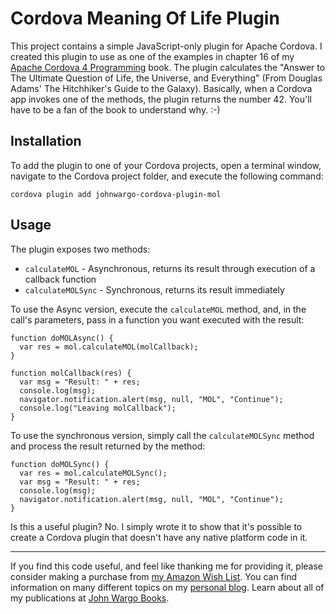 # Cordova Meaning Of Life Plugin

This project contains a simple JavaScript-only plugin for Apache Cordova. I created this plugin to use as one of the examples in chapter 16 of my [Apache Cordova 4 Programming](http://cordova4programming.com/) book. The plugin calculates the "Answer to The Ultimate Question of Life, the Universe, and Everything" (From Douglas Adams' The Hitchhiker's Guide to the Galaxy). Basically, when a Cordova app invokes one of the methods, the plugin returns the number 42. You'll have to be a fan of the book to understand why. :-)

## Installation

To add the plugin to one of your Cordova projects, open a terminal window, navigate to the Cordova project folder, and execute the following command:

	cordova plugin add johnwargo-cordova-plugin-mol

## Usage

The plugin exposes two methods:

+	`calculateMOL` - Asynchronous, returns its result through execution of a callback function
+	`calculateMOLSync` - Synchronous, returns its result immediately

To use the Async version, execute the `calculateMOL` method, and, in the call's parameters, pass in a function you want executed with the result: 

	function doMOLAsync() {  
	  var res = mol.calculateMOL(molCallback);
	}
	
	function molCallback(res) {  
	  var msg = "Result: " + res;
	  console.log(msg);
	  navigator.notification.alert(msg, null, "MOL", "Continue");
	  console.log("Leaving molCallback");
	}

To use the synchronous version, simply call the `calculateMOLSync` method and process the result returned by the method: 
 
	function doMOLSync() {
	  var res = mol.calculateMOLSync();
	  var msg = "Result: " + res;
	  console.log(msg);
	  navigator.notification.alert(msg, null, "MOL", "Continue");
	}

Is this a useful plugin? No. I simply wrote it to show that it's possible to create a Cordova plugin that doesn't have any native platform code in it.


***

If you find this code useful, and feel like thanking me for providing it, please consider making a purchase from [my Amazon Wish List](https://amzn.com/w/1WI6AAUKPT5P9). You can find information on many different topics on my [personal blog](http://www.johnwargo.com). Learn about all of my publications at [John Wargo Books](http://www.johnwargobooks.com). 